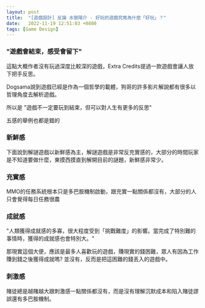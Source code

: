 ```yaml
---
layout: post
title:  "[遊戲設計] 反論 水狼陽介 - 好玩的遊戲究竟為什麼「好玩」？"
date:   2022-11-19 12:51:03 +0800
tags: [Game Design]
---
```


### "遊戲會結束，感受會留下"

這點大概作者沒有玩過深度比較深的遊戲，Extra Credits提過一款遊戲會讓人放下把手反思。

Dogsama說到遊戲已經是作為一個哲學的載體，狗哥的許多影片解說都有很多以哲理角度去解析遊戲。

所以是 "遊戲不一定要玩到結束，但可以對人生有更多的反思"

五感的舉例也都是錯的

### 新鮮感

下面說到解謎遊戲以新鮮感為主，解謎遊戲是非常反充實感的，大部分的時間玩家是不知道要做什麼，東摸西摸直到解開目前的謎題，新鮮感非常少。

### 充實感

MMO的任務系統根本只是多巴胺機制啟動，跟充實一點關係都沒有，大部分的人只會覺得每日任務很農

### 成就感

"人類獲得成就感的多寡，很大程度受到「挑戰難度」的影響。當完成了特別難的事情時，獲得的成就感也會特別大。"

那現實這個大便，應該是最多人喜歡玩的遊戲，賺現實的錢困難，眾人有因為工作賺到錢之後獲得成就嗎? 並沒有，反而是把這困難的錢丟入的遊戲中。

### 刺激感

賭徒總是越賭越大跟刺激感一點關係都沒有，而是沒有理解沉默成本和陷入賭徒謬誤還有多巴胺機制。